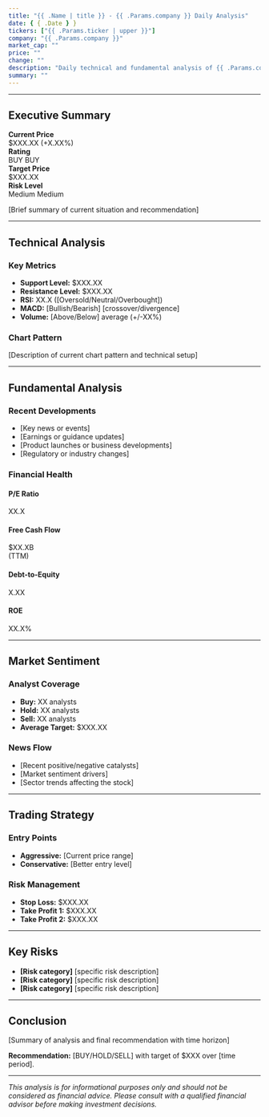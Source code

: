 ```yaml
---
title: "{{ .Name | title }} - {{ .Params.company }} Daily Analysis"
date: { { .Date } }
tickers: ["{{ .Params.ticker | upper }}"]
company: "{{ .Params.company }}"
market_cap: ""
price: ""
change: ""
description: "Daily technical and fundamental analysis of {{ .Params.company }} ({{ .Params.ticker | upper }}) stock performance, market sentiment, and trading recommendations."
summary: ""
---
```


---

<div class="executive-summary">

## Executive Summary

<div class="summary-grid">
<div class="summary-item">
<strong>Current Price</strong>
<div class="value price-positive">$XXX.XX <span class="change price-positive">(+X.XX%)</span></div>
</div>
<div class="summary-item">
<strong>Rating</strong>
<div class="value">BUY <span class="rating-badge rating-buy">BUY</span></div>
</div>
<div class="summary-item">
<strong>Target Price</strong>
<div class="value">$XXX.XX</div>
</div>
<div class="summary-item">
<strong>Risk Level</strong>
<div class="value">Medium <span class="risk-indicator risk-medium">Medium</span></div>
</div>
</div>

[Brief summary of current situation and recommendation]

</div>

---

## Technical Analysis

### Key Metrics

- **Support Level:** $XXX.XX
- **Resistance Level:** $XXX.XX
- **RSI:** XX.X ([Oversold/Neutral/Overbought])
- **MACD:** [Bullish/Bearish] [crossover/divergence]
- **Volume:** [Above/Below] average (+/-XX%)

### Chart Pattern

[Description of current chart pattern and technical setup]

---

## Fundamental Analysis

### Recent Developments

- [Key news or events]
- [Earnings or guidance updates]
- [Product launches or business developments]
- [Regulatory or industry changes]

### Financial Health

<div class="metric-cards">
<div class="metric-card">
<h4>P/E Ratio</h4>
<div class="value">XX.X</div>
</div>
<div class="metric-card">
<h4>Free Cash Flow</h4>
<div class="value">$XX.XB</div>
<div class="change">(TTM)</div>
</div>
<div class="metric-card">
<h4>Debt-to-Equity</h4>
<div class="value">X.XX</div>
</div>
<div class="metric-card">
<h4>ROE</h4>
<div class="value">XX.X%</div>
</div>
</div>

---

## Market Sentiment

### Analyst Coverage

- **Buy:** XX analysts
- **Hold:** XX analysts
- **Sell:** XX analysts
- **Average Target:** $XXX.XX

### News Flow

- [Recent positive/negative catalysts]
- [Market sentiment drivers]
- [Sector trends affecting the stock]

---

## Trading Strategy

### Entry Points

- **Aggressive:** [Current price range]
- **Conservative:** [Better entry level]

### Risk Management

- **Stop Loss:** $XXX.XX
- **Take Profit 1:** $XXX.XX
- **Take Profit 2:** $XXX.XX

---

## Key Risks

- **[Risk category]** [specific risk description]
- **[Risk category]** [specific risk description]
- **[Risk category]** [specific risk description]

---

## Conclusion

[Summary of analysis and final recommendation with time horizon]

**Recommendation:** [BUY/HOLD/SELL] with target of $XXX over [time period].

---

_This analysis is for informational purposes only and should not be considered as financial advice. Please consult with a qualified financial advisor before making investment decisions._
